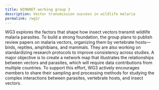 ```yaml
---
title: WIMANET working group 3
description: Vector transmission success in wildlife malaria
permalink: /wg3/
---
```


WG3 explores the factors that shape how insect vectors transmit wildlife malaria parasites. To build a strong foundation, the group plans to publish review papers on malaria vectors, organizing them by vertebrate hosts—birds, reptiles, amphibians, and mammals. They are also working on standardizing research protocols to improve consistency across studies. A major objective is to create a network map that illustrates the relationships between vectors and parasites, which will require data contributions from multiple countries. To support this effort, WG3 actively encourages members to share their sampling and processing methods for studying the complex interactions between parasites, vertebrate hosts, and insect vectors.
